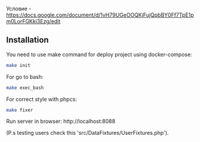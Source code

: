 Условие - https://docs.google.com/document/d/1vH79UGeOOQKjFujQpbBY0Ff7TpE1pm0LorFGKki3Ezg/edit
## Installation

You need to use make command for deploy project using docker-compose:

```bash
make init
```

For go to bash:

```bash
make exec_bash
```

For correct style with phpcs:

```bash
make fixer
```

Run server in browser: http://localhost:8088

(P.s testing users check this 'src/DataFixtures/UserFixtures.php').
